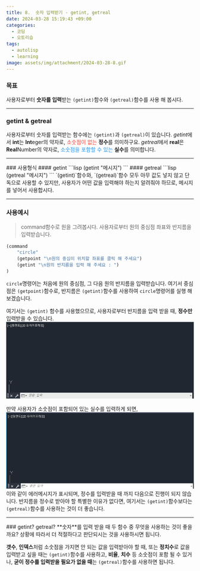 ```yaml
---
title: 8.  숫자 입력받기 - getint, getreal
date: 2024-03-28 15:19:43 +09:00
categories:
  - 코딩
  - 오토리습
tags:
  - autolisp
  - learning
image: assets/img/attachment/2024-03-28-8.gif
---
```

### 목표
사용자로부터 **숫자를 입력**받는 `(getint)`함수와 `(getreal)`함수를 사용 해 봅시다.

<hr>

### getint & getreal
사용자로부터 숫자를 입력받는 함수에는 `(getint)`과 `(getreal)`이 있습니다.
*getint*에서 **int**는 **Int**eger의 약자로, <span style="color:#F44336">소숫점이 없는</span> **정수**를 의미하구요.
*getreal*에서 **real**은 **Real**Number의 약자로, <span style="color:#2196F3">소숫점을 포함할 수 있는</span> **실수**를 의미합니다.

<hr>
### 사용형식
#### getint
```lisp
(getint "메시지")
```
#### getreal
```lisp
(getreal "메시지")
```
`(getint)`함수와, `(getreal)`함수 모두 아무 값도 넣지 않고 단독으로 사용할 수 있지만, 사용자가 어떤 값을 입력해야 하는지 알려줘야 하므로, 메시지를 넣어서 사용합시다.

<hr>

### 사용예시
> command함수로 원을 그려봅시다.
> 사용자로부터 원의 중심점 좌표와 반지름을 입력받습니다.

```lisp
(command
	"circle"
	(getpoint "\n원의 중심이 위치할 좌표를 클릭 해 주세요")
	(getint "\n원의 반지름을 입력 해 주세요 : ")
)
```
`circle`명령어는 처음에 원의 중심점, 그 다음 원의 반지름을 입력받습니다.
여기서 중심점은 `(getpoint)`함수로, 반지름은 `(getint)`함수를 사용하여 `circle`명령어를 실행 해 보겠습니다.

여기서는 `(getint)` 함수를 사용했으므로, 사용자로부터 반지름을 입력 받을 때, **정수만** 입력받을 수 있습니다.
![](assets/img/attachment/2024-03-28-8.gif)

만약 사용자가 소숫점이 포함되어 있는 실수를 입력하게 되면,
![](assets/img/attachment/2024-03-28-8-1.gif)
이와 같이 에러메시지가 표시되며, 정수를 입력받을 때 까지 다음으로 진행이 되지 않습니다.
반지름을 정수로 받아야 할 특별한 이유가 없다면, 여기서는 `(getint)`함수보다는 `(getreal)`함수를 사용하는 것이 더 좋습니다.

<hr>
### getint? getreal?
**숫자**를 입력 받을 때 두 함수 중 무엇을 사용하는 것이 좋을까요?
상황에 따라서 더 적절하다고 판단되시는 것을 사용하시면 됩니다.

**갯수**, **인덱스**처럼 소숫점을 가지면 안 되는 값을 입력받아야 할 때, 또는 **정치수**로 값을 입력받고 싶을 때는 `(getint)`함수를 사용하고,
**비율**, **치수** 등 소숫점이 포함 될 수 있거나, **굳이 정수를 입력받을 필요가 없을 때**는 `(getreal)`함수를 사용하면 됩니다.
